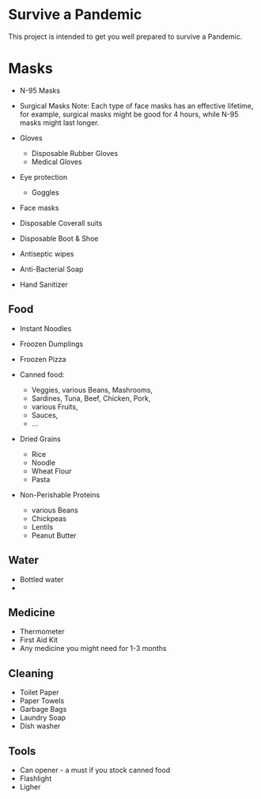 # Survive a Pandemic
This project is intended to get you well prepared to survive a Pandemic. 

# Masks
- N-95 Masks
- Surgical Masks
Note: Each type of face masks has an effective lifetime, for example, surgical masks might be good for 4 hours, while N-95 masks might last longer.

- Gloves
  - Disposable Rubber Gloves
  - Medical Gloves
- Eye protection
  - Goggles
- Face masks
- Disposable Coverall suits
- Disposable Boot & Shoe
- Antiseptic wipes
- Anti-Bacterial Soap
- Hand Sanitizer

## Food
- Instant Noodles
- Froozen Dumplings
- Froozen Pizza
- Canned food: 
  - Veggies, various Beans, Mashrooms, 
  - Sardines, Tuna, Beef, Chicken, Pork, 
  - various Fruits, 
  - Sauces, 
  - ...
- Dried Grains
  - Rice
  - Noodle
  - Wheat Flour
  - Pasta

- Non-Perishable Proteins
  - various Beans
  - Chickpeas
  - Lentils
  - Peanut Butter

## Water
- Bottled water
- 

## Medicine
- Thermometer
- First Aid Kit
- Any medicine you might need for 1-3 months

## Cleaning
- Toilet Paper
- Paper Towels
- Garbage Bags
- Laundry Soap
- Dish washer


## Tools
- Can opener - a must if you stock canned food
- Flashlight
- Ligher
